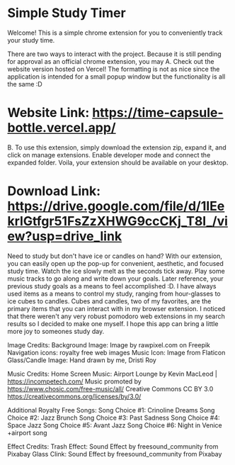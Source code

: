 # Simple Study Timer

Welcome! This is a simple chrome extension for you to conveniently track your study time.

There are two ways to interact with the project. Because it is still pending for approval as an official chrome extension, you may
A. Check out the website version hosted on Vercel! The formatting is not as nice since the application is intended for a small popup window but the functionality is all the same :D
# Website Link: https://time-capsule-bottle.vercel.app/
B. To use this extension, simply download the extension zip, expand it, and click on manage extensions. Enable developer mode and connect the expanded folder. Voila, your extension should be available on your desktop.
# Download Link: https://drive.google.com/file/d/1IEekrlGtfgr51FsZzXHWG9ccCKj_T8I_/view?usp=drive_link

Need to study but don't have ice or candles on hand? With our extension, you can easily open up the pop-up for convenient, aesthetic, and focused study time. Watch the ice slowly melt as the seconds tick away. Play some music tracks to go along and write down your goals. Later reference, your previous study goals as a means to feel accomplished :D. I have always used items as a means to control my study, ranging from hour-glasses to ice cubes to candles. Cubes and candles, two of my favorites, are the primary items that you can interact with in my browser extension. I noticed that there weren't any very robust pomodoro web extensions in my search results so I decided to make one myself. I hope this app can bring a little more joy to someones study day.

Image Credits:
Background Image: Image by rawpixel.com on Freepik
Navigation icons: royalty free web images
Music Icon: Image from Flaticon
Glass/Candle Image: Hand drawn by me, Dristi Roy

Music Credits:
Home Screen Music: Airport Lounge by Kevin MacLeod | https://incompetech.com/
Music promoted by https://www.chosic.com/free-music/all/
Creative Commons CC BY 3.0
https://creativecommons.org/licenses/by/3.0/

Additional Royalty Free Songs:
Song Choice #1: Crinoline Dreams
Song Choice #2: Jazz Brunch
Song Choice #3: Past Sadness
Song Choice #4: Space Jazz
Song Choice #5: Avant Jazz
Song Choice #6: Night in Venice
+airport song

Effect Credits:
Trash Effect: Sound Effect by freesound_community from Pixabay
Glass Clink: Sound Effect by freesound_community from Pixabay
